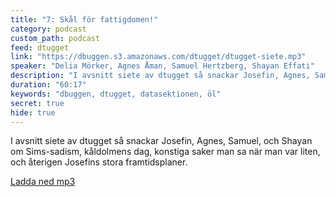 ```yaml
---
title: "7: Skål för fattigdomen!"
category: podcast
custom_path: podcast
feed: dtugget
link: "https://dbuggen.s3.amazonaws.com/dtugget/dtugget-siete.mp3"
speaker: "Delia Mörker, Agnes Åman, Samuel Hertzberg, Shayan Effati"
description: "I avsnitt siete av dtugget så snackar Josefin, Agnes, Samuel, och Shayan om Sims-sadism, kåldolmens dag, konstiga saker man sa när man var liten, och återigen Josefins stora framtidsplaner."
duration: "60:17"
keywords: "dbuggen, dtugget, datasektionen, öl"
secret: true
hide: true
---
```

<script src="/audiojs/audio.min.js"></script>
<script>
  audiojs.events.ready(function() {
    var as = audiojs.createAll();
  });
</script>

I avsnitt siete av dtugget så snackar Josefin, Agnes, Samuel, och Shayan om Sims-sadism, kåldolmens dag, konstiga saker man sa när man var liten, och återigen Josefins stora framtidsplaner.

<audio src="{{ page.link }}" preload="auto"></audio>

<p class="center">
  <a class="center" href="{{ page.link }}">Ladda ned mp3</a>
</p>

